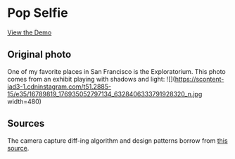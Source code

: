 # Pop Selfie
[View the Demo](https://jffng.github.io/popselfie)

## Original photo
One of my favorite places in San Francisco is the Exploratorium. This photo comes from an exhibit playing with shadows and light:
![](https://scontent-iad3-1.cdninstagram.com/t51.2885-15/e35/16789819_176935052797134_6328406333791928320_n.jpg width=480)

## Sources
The camera capture diff-ing algorithm and design patterns borrow from [this source](http://codersblock.com/blog/motion-detection-with-javascript/).
